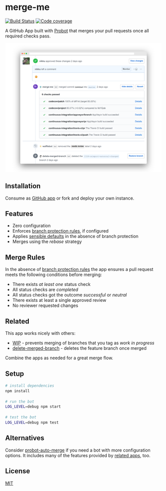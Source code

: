 # merge-me

[![Build Status](https://travis-ci.com/nikku/merge-me.svg?branch=master)](https://travis-ci.com/nikku/merge-me)
[![Code coverage](https://img.shields.io/codecov/c/github/nikku/merge-me.svg)](https://codecov.io/gh/nikku/merge-me)

A GitHub App built with [Probot](https://probot.github.io) that merges your pull requests once all required checks pass.

![merge-me bot in action](./docs/screenshot.png)


## Installation

Consume as [GitHub app](https://github.com/apps/merge-me) or fork and deploy your own instance.


## Features

* Zero configuration
* Enforces [branch protection rules](https://help.github.com/articles/about-protected-branches/), if configured
* Applies [sensible defaults](#merge-rules) in the absence of branch protection
* Merges using the _rebase_ strategy


## Merge Rules

In the absence of [branch protection rules](https://help.github.com/articles/about-protected-branches/) the app ensures a pull request meets the following conditions before merging:

* There exists _at least one_ status check
* All status checks are _completed_
* All status checks got the outcome _successful_ or _neutral_
* There exists at least a single approved review
* No reviewer requested changes


## Related

This app works nicely with others:

* [WIP](https://github.com/apps/wip) - prevents merging of branches that you tag as _work in progress_
* [delete-merged-branch](https://github.com/apps/delete-merged-branch) - deletes the feature branch once merged

Combine the apps as needed for a great merge flow.


## Setup

```sh
# install dependencies
npm install

# run the bot
LOG_LEVEL=debug npm start

# test the bot
LOG_LEVEL=debug npm test
```


## Alternatives

Consider [probot-auto-merge](https://github.com/bobvanderlinden/probot-auto-merge) if you need a bot with more configuration options. It includes many of the features provided by [related apps](#related), too.


## License

[MIT](LICENSE)
